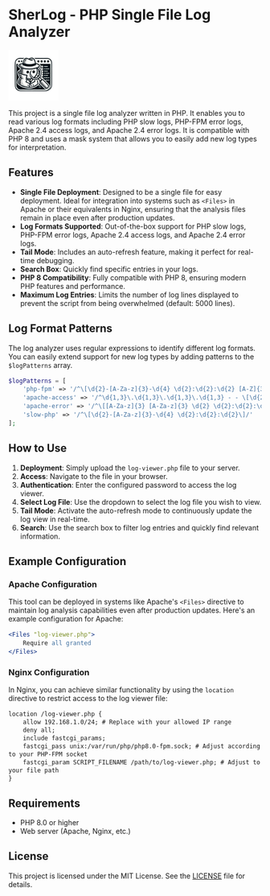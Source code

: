 # SherLog - PHP Single File Log Analyzer

<img src="assets/SherLog.png" alt="SherLog Logo" width="100" height="100">

This project is a single file log analyzer written in PHP. It enables you to read various log formats including PHP slow logs, PHP-FPM error logs, Apache 2.4 access logs, and Apache 2.4 error logs. It is compatible with PHP 8 and uses a mask system that allows you to easily add new log types for interpretation.

## Features

- **Single File Deployment**: Designed to be a single file for easy deployment. Ideal for integration into systems such as `<Files>` in Apache or their equivalents in Nginx, ensuring that the analysis files remain in place even after production updates.
- **Log Formats Supported**: Out-of-the-box support for PHP slow logs, PHP-FPM error logs, Apache 2.4 access logs, and Apache 2.4 error logs.
- **Tail Mode**: Includes an auto-refresh feature, making it perfect for real-time debugging.
- **Search Box**: Quickly find specific entries in your logs.
- **PHP 8 Compatibility**: Fully compatible with PHP 8, ensuring modern PHP features and performance.
- **Maximum Log Entries**: Limits the number of log lines displayed to prevent the script from being overwhelmed (default: 5000 lines).

## Log Format Patterns

The log analyzer uses regular expressions to identify different log formats. You can easily extend support for new log types by adding patterns to the `$logPatterns` array.

```php
$logPatterns = [
    'php-fpm' => '/^\[\d{2}-[A-Za-z]{3}-\d{4} \d{2}:\d{2}:\d{2} [A-Z]{3}\]/',
    'apache-access' => '/^\d{1,3}\.\d{1,3}\.\d{1,3}\.\d{1,3} - - \[\d{2}\/[A-Za-z]{3}\/\d{4}:\d{2}:\d{2}:\d{2} \+\d{4}\]/',
    'apache-error' => '/^\[[A-Za-z]{3} [A-Za-z]{3} \d{2} \d{2}:\d{2}:\d{2}\.\d{6} \d{4}\] \[[a-z]+:[a-z]+\]/',
    'slow-php' => '/^\[\d{2}-[A-Za-z]{3}-\d{4} \d{2}:\d{2}:\d{2}\]/'
];
```

## How to Use

1. **Deployment**: Simply upload the `log-viewer.php` file to your server.
2. **Access**: Navigate to the file in your browser.
3. **Authentication**: Enter the configured password to access the log viewer.
4. **Select Log File**: Use the dropdown to select the log file you wish to view.
5. **Tail Mode**: Activate the auto-refresh mode to continuously update the log view in real-time.
6. **Search**: Use the search box to filter log entries and quickly find relevant information.

## Example Configuration

### Apache Configuration

This tool can be deployed in systems like Apache's `<Files>` directive to maintain log analysis capabilities even after production updates. Here's an example configuration for Apache:

```apache
<Files "log-viewer.php">
    Require all granted
</Files>
```

### Nginx Configuration

In Nginx, you can achieve similar functionality by using the `location` directive to restrict access to the log viewer file:

```nginx
location /log-viewer.php {
    allow 192.168.1.0/24; # Replace with your allowed IP range
    deny all;
    include fastcgi_params;
    fastcgi_pass unix:/var/run/php/php8.0-fpm.sock; # Adjust according to your PHP-FPM socket
    fastcgi_param SCRIPT_FILENAME /path/to/log-viewer.php; # Adjust to your file path
}
```

## Requirements

- PHP 8.0 or higher
- Web server (Apache, Nginx, etc.)

## License

This project is licensed under the MIT License. See the [LICENSE](LICENSE) file for details.

